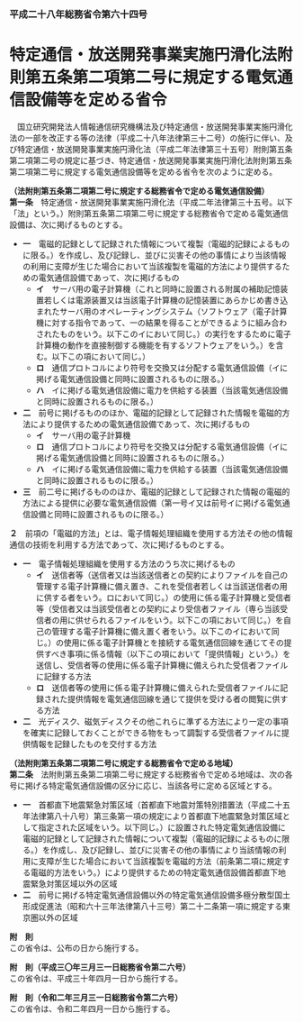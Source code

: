 ### 平成二十八年総務省令第六十四号  
# 特定通信・放送開発事業実施円滑化法附則第五条第二項第二号に規定する電気通信設備等を定める省令  
　国立研究開発法人情報通信研究機構法及び特定通信・放送開発事業実施円滑化法の一部を改正する等の法律（平成二十八年法律第三十二号）の施行に伴い、及び特定通信・放送開発事業実施円滑化法（平成二年法律第三十五号）附則第五条第二項第二号の規定に基づき、特定通信・放送開発事業実施円滑化法附則第五条第二項第二号に規定する電気通信設備等を定める省令を次のように定める。  
  
**（法附則第五条第二項第二号に規定する総務省令で定める電気通信設備）**  
**第一条**　特定通信・放送開発事業実施円滑化法（平成二年法律第三十五号。以下「法」という。）附則第五条第二項第二号に規定する総務省令で定める電気通信設備は、次に掲げるものとする。  
* **一**　電磁的記録として記録された情報について複製（電磁的記録によるものに限る。）を作成し、及び記録し、並びに災害その他の事情により当該情報の利用に支障が生じた場合において当該複製を電磁的方法により提供するための電気通信設備であって、次に掲げるもの  
	* **イ**　サーバ用の電子計算機（これと同時に設置される附属の補助記憶装置若しくは電源装置又は当該電子計算機の記憶装置にあらかじめ書き込まれたサーバ用のオペレーティングシステム（ソフトウェア（電子計算機に対する指令であって、一の結果を得ることができるように組み合わされたものをいう。以下このイにおいて同じ。）の実行をするために電子計算機の動作を直接制御する機能を有するソフトウェアをいう。）を含む。以下この項において同じ。）  
	* **ロ**　通信プロトコルにより符号を交換又は分配する電気通信設備（イに掲げる電気通信設備と同時に設置されるものに限る。）  
	* **ハ**　イに掲げる電気通信設備に電力を供給する装置（当該電気通信設備と同時に設置されるものに限る。）  
* **二**　前号に掲げるもののほか、電磁的記録として記録された情報を電磁的方法により提供するための電気通信設備であって、次に掲げるもの  
	* **イ**　サーバ用の電子計算機  
	* **ロ**　通信プロトコルにより符号を交換又は分配する電気通信設備（イに掲げる電気通信設備と同時に設置されるものに限る。）  
	* **ハ**　イに掲げる電気通信設備に電力を供給する装置（当該電気通信設備と同時に設置されるものに限る。）  
* **三**　前二号に掲げるもののほか、電磁的記録として記録された情報の電磁的方法による提供に必要な電気通信設備（第一号イ又は前号イに掲げる電気通信設備と同時に設置されるものに限る。）  
  
**２**　前項の「電磁的方法」とは、電子情報処理組織を使用する方法その他の情報通信の技術を利用する方法であって、次に掲げるものとする。  
* **一**　電子情報処理組織を使用する方法のうち次に掲げるもの  
	* **イ**　送信者等（送信者又は当該送信者との契約によりファイルを自己の管理する電子計算機に備え置き、これを受信者若しくは当該送信者の用に供する者をいう。ロにおいて同じ。）の使用に係る電子計算機と受信者等（受信者又は当該受信者との契約により受信者ファイル（専ら当該受信者の用に供せられるファイルをいう。以下この項において同じ。）を自己の管理する電子計算機に備え置く者をいう。以下このイにおいて同じ。）の使用に係る電子計算機とを接続する電気通信回線を通じてその提供すべき事項に係る情報（以下この項において「提供情報」という。）を送信し、受信者等の使用に係る電子計算機に備えられた受信者ファイルに記録する方法  
	* **ロ**　送信者等の使用に係る電子計算機に備えられた受信者ファイルに記録された提供情報を電気通信回線を通じて提供を受ける者の閲覧に供する方法  
* **二**　光ディスク、磁気ディスクその他これらに準ずる方法により一定の事項を確実に記録しておくことができる物をもって調製する受信者ファイルに提供情報を記録したものを交付する方法  
  
**（法附則第五条第二項第二号に規定する総務省令で定める地域）**  
**第二条**　法附則第五条第二項第二号に規定する総務省令で定める地域は、次の各号に掲げる特定電気通信設備の区分に応じ、当該各号に定める区域とする。  
* **一**　首都直下地震緊急対策区域（首都直下地震対策特別措置法（平成二十五年法律第八十八号）第三条第一項の規定により首都直下地震緊急対策区域として指定された区域をいう。以下同じ。）に設置された特定電気通信設備に電磁的記録として記録された情報について複製（電磁的記録によるものに限る。）を作成し、及び記録し、並びに災害その他の事情により当該情報の利用に支障が生じた場合において当該複製を電磁的方法（前条第二項に規定する電磁的方法をいう。）により提供するための特定電気通信設備首都直下地震緊急対策区域以外の区域  
* **二**　前号に掲げる特定電気通信設備以外の特定電気通信設備多極分散型国土形成促進法（昭和六十三年法律第八十三号）第二十二条第一項に規定する東京圏以外の区域  
  
**附　則**  
この省令は、公布の日から施行する。  
  
**附　則（平成三〇年三月三一日総務省令第二六号）**  
この省令は、平成三十年四月一日から施行する。  
  
**附　則（令和二年三月三一日総務省令第二六号）**  
この省令は、令和二年四月一日から施行する。  
  
